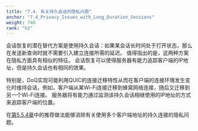 ```yaml
---
title: "7.4. 有关持久会话的隐私问题"
anchor: "7.4_Privacy_Issues_with_Long_Duration_Sessions"
weight: 740
rank: "h2"
---
```


会话恢复的潜在替代方案是使用持久会话：如果某会话长时间处于打开状态，那么在发送新查询时就不需要引入建立连接所需的延迟。
值得指出的是，这两种方案在隐私方面具有相似的特征。
会话恢复可以使得服务器有能力追踪客户端的IP地址，但是持久会话也有相同的效果。

特别是，DoQ实现可能利用QUIC的连接迁移特性从而在客户端的连接环境发生变化时维持会话，例如，客户端从某Wi-Fi连接迁移到蜂窝网络连接，随后又迁移到另一个Wi-Fi连接。
服务器将有能力通过监测该持久会话相继使用的IP地址的方式来追踪客户端的位置。

在[第5.5.4章](#5.5.4_Controlling_Connection_Migration_for_Privacy)中的推荐做法能够消除有关使用多个客户端地址的持久连接的隐私问题。
